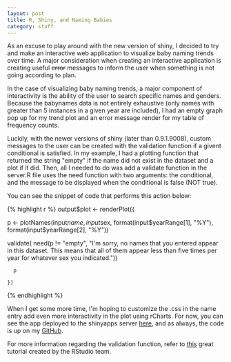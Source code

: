 ```yaml
---
layout: post
title: R, Shiny, and Naming Babies
category: stuff
---
```


As an excuse to play around with the new version of shiny, I decided to try and make an interactive web application to visualize baby naming trends over time. A major consideration when creating an interactive application is creating useful ~~error~~ messages to inform the user when something is not going according to plan.

In the case of visualizing baby naming trends, a major component of interactivity is the ability of the user to search specific names and genders. Because the babynames data is not entirely exhaustive (only names with greater than 5 instances in a given year are included), I had an empty graph pop up for my trend plot and an error message render for my table of frequency counts.

Luckily, with the newer versions of shiny (later than 0.9.1.9008), custom messages to the user can be created with the validation function if a givent conditional is satisfied. In my example, I had a plotting function that returned the string "empty" if the name did not exist in the dataset and a plot if it did. Then, all I needed to do was add a validate function in the server.R file uses the need function with two arguments: the conditional, and the message to be displayed when the conditional is false (NOT true).

You can see the snippet of code that performs this action below:


{% highlight r %}
output$plot <- renderPlot({
  
  p <- plotNames(input$name,
                 input$sex,
                 format(input$yearRange[1], "%Y"),
                 format(input$yearRange[2], "%Y"))
  
  validate(
    need(p != "empty",
         "I'm sorry, no names that you entered appear in this dataset.
         This means that all of them appear less than five times per
         year for whatever sex you indicated."))
      
      p
      
    })
{% endhighlight %}

When I get some more time, I'm hoping to customize the .css in the name entry add even more interactivity in the plot using rCharts. For now, you can see the app deployed to the shinyapps server [here](http://dpmartin42.shinyapps.io/babynameR/), and as always, the code is up on my [GitHub](https://github.com/dpmartin42/babynameR).

For more information regarding the validation function, refer to [this](http://shiny.rstudio.com/articles/validation.html) great tutorial created by the RStudio team. 


